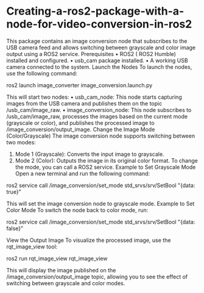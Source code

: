 # Creating-a-ros2-package-with-a-node-for-video-conversion-in-ros2
This package contains an image conversion node that subscribes to the USB camera feed and allows switching between grayscale and color image output using a ROS2 service.
   Prerequisites
•	ROS2 ( ROS2 Humble) installed and configured.
•	usb_cam package installed.
•	A working USB camera connected to the system.
Launch the Nodes
To launch the nodes, use the following command:



ros2 launch image_converter image_conversion.launch.py



This will start two nodes:
•	usb_cam_node: This node starts capturing images from the USB camera and publishes them on the topic /usb_cam/image_raw.
•	image_conversion_node: This node subscribes to /usb_cam/image_raw, processes the images based on the current mode (grayscale or color), and publishes the processed image to /image_conversion/output_image.
Change the Image Mode (Color/Grayscale)
The image conversion node supports switching between two modes:
1.	Mode 1 (Grayscale): Converts the input image to grayscale.
2.	Mode 2 (Color): Outputs the image in its original color format.
To change the mode, you can call a ROS2 service.
Example to Set Grayscale Mode
Open a new terminal and run the following command:

ros2 service call /image_conversion/set_mode std_srvs/srv/SetBool "{data: true}"


This will set the image conversion node to grayscale mode.
Example to Set Color Mode
To switch the node back to color mode, run:

ros2 service call /image_conversion/set_mode std_srvs/srv/SetBool "{data: false}"


View the Output Image
To visualize the processed image, use the rqt_image_view tool:

ros2 run rqt_image_view rqt_image_view


This will display the image published on the /image_conversion/output_image topic, allowing you to see the effect of switching between grayscale and color modes.
